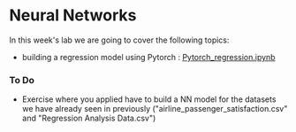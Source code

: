 # Neural Networks 

In this week's lab we are going to cover the following topics:
- building a regression model using Pytorch : [Pytorch_regression.ipynb](Pytorch_regression.ipynb)


### To Do
- Exercise where you applied have to build a NN model for the datasets we have already seen in previously ("airline_passenger_satisfaction.csv" and "Regression Analysis Data.csv") 



